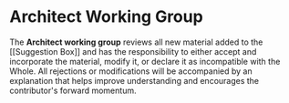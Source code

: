 # Architect Working Group
The **Architect working group** reviews all new material added to the [[Suggestion Box]] and has the responsibility to either accept and incorporate the material, modify it, or declare it as incompatible with the Whole. All rejections or modifications will be accompanied by an explanation that helps improve understanding and encourages the contributor's forward momentum.